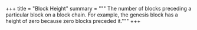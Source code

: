 +++
title = "Block Height"
summary = """
The number of blocks preceding a particular block on a block
chain. For example, the genesis block has a height of zero
because zero blocks preceded it."""
+++
